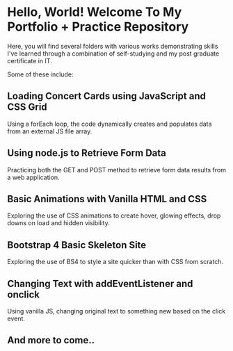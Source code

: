# Hello, World! Welcome To My Portfolio + Practice Repository

Here, you will find several folders with various works demonstrating skills I've learned through a combination of self-studying and my post graduate certificate in IT.

Some of these include:

## Loading Concert Cards using JavaScript and CSS Grid

Using a forEach loop, the code dynamically creates and populates data from an external JS file array.


## Using node.js to Retrieve Form Data

Practicing both the GET and POST method to retrieve form data results from a web application.


## Basic Animations with Vanilla HTML and CSS

Exploring the use of CSS animations to create hover, glowing effects, drop downs on load and hidden visibility.


## Bootstrap 4 Basic Skeleton Site

Exploring the use of BS4 to style a site quicker than with CSS from scratch.


## Changing Text with addEventListener and onclick

Using vanilla JS, changing original text to something new based on the click event.




## And more to come..
